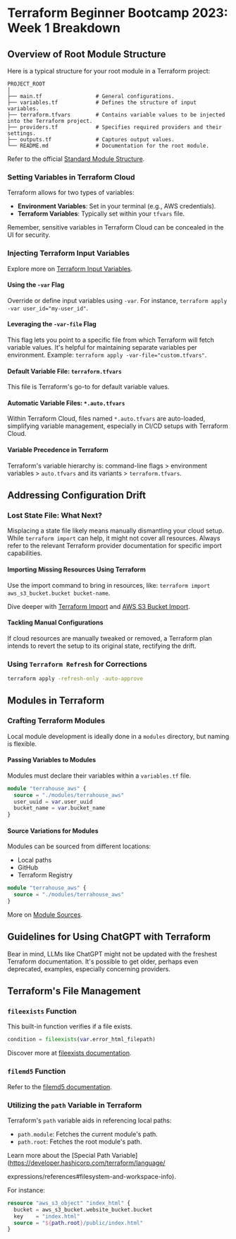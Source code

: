 # Terraform Beginner Bootcamp 2023: Week 1 Breakdown

## Overview of Root Module Structure

Here is a typical structure for your root module in a Terraform project:

```
PROJECT_ROOT
│
├── main.tf                 # General configurations.
├── variables.tf            # Defines the structure of input variables.
├── terraform.tfvars        # Contains variable values to be injected into the Terraform project.
├── providers.tf            # Specifies required providers and their settings.
├── outputs.tf              # Captures output values.
└── README.md               # Documentation for the root module.
```

Refer to the official [Standard Module Structure](https://developer.hashicorp.com/terraform/language/modules/develop/structure).

### Setting Variables in Terraform Cloud 

Terraform allows for two types of variables:
- **Environment Variables**: Set in your terminal (e.g., AWS credentials).
- **Terraform Variables**: Typically set within your `tfvars` file.

Remember, sensitive variables in Terraform Cloud can be concealed in the UI for security.

### Injecting Terraform Input Variables

Explore more on [Terraform Input Variables](https://developer.hashicorp.com/terraform/language/values/variables).

#### Using the `-var` Flag

Override or define input variables using `-var`. For instance, `terraform apply -var user_id="my-user_id"`.

#### Leveraging the `-var-file` Flag

This flag lets you point to a specific file from which Terraform will fetch variable values. It's helpful for maintaining separate variables per environment. Example: `terraform apply -var-file="custom.tfvars"`.

#### Default Variable File: `terraform.tfvars`

This file is Terraform's go-to for default variable values.

#### Automatic Variable Files: `*.auto.tfvars`

Within Terraform Cloud, files named `*.auto.tfvars` are auto-loaded, simplifying variable management, especially in CI/CD setups with Terraform Cloud.

#### Variable Precedence in Terraform

Terraform's variable hierarchy is: command-line flags > environment variables > `auto.tfvars` and its variants > `terraform.tfvars`.

## Addressing Configuration Drift

### Lost State File: What Next?

Misplacing a state file likely means manually dismantling your cloud setup. While `terraform import` can help, it might not cover all resources. Always refer to the relevant Terraform provider documentation for specific import capabilities.

#### Importing Missing Resources Using Terraform 

Use the import command to bring in resources, like: 
`terraform import aws_s3_bucket.bucket bucket-name`.

Dive deeper with [Terraform Import](https://developer.hashicorp.com/terraform/cli/import) and [AWS S3 Bucket Import](https://registry.terraform.io/providers/hashicorp/aws/latest/docs/resources/s3_bucket#import).

#### Tackling Manual Configurations

If cloud resources are manually tweaked or removed, a Terraform plan intends to revert the setup to its original state, rectifying the drift.

### Using `Terraform Refresh` for Corrections

```sh
terraform apply -refresh-only -auto-approve
```

## Modules in Terraform

### Crafting Terraform Modules

Local module development is ideally done in a `modules` directory, but naming is flexible.

#### Passing Variables to Modules

Modules must declare their variables within a `variables.tf` file.

```tf
module "terrahouse_aws" {
  source = "./modules/terrahouse_aws"
  user_uuid = var.user_uuid
  bucket_name = var.bucket_name
}
```

#### Source Variations for Modules

Modules can be sourced from different locations:
- Local paths
- GitHub
- Terraform Registry

```tf
module "terrahouse_aws" {
  source = "./modules/terrahouse_aws"
}
```

More on [Module Sources](https://developer.hashicorp.com/terraform/language/modules/sources).

## Guidelines for Using ChatGPT with Terraform

Bear in mind, LLMs like ChatGPT might not be updated with the freshest Terraform documentation. It's possible to get older, perhaps even deprecated, examples, especially concerning providers.

## Terraform's File Management

### `fileexists` Function

This built-in function verifies if a file exists.

```tf
condition = fileexists(var.error_html_filepath)
```

Discover more at [fileexists documentation](https://developer.hashicorp.com/terraform/language/functions/fileexists).

### `filemd5` Function

Refer to the [filemd5 documentation](https://developer.hashicorp.com/terraform/language/functions/filemd5).

### Utilizing the `path` Variable in Terraform

Terraform's `path` variable aids in referencing local paths:
- `path.module`: Fetches the current module's path.
- `path.root`: Fetches the root module's path.
  
Learn more about the [Special Path Variable](https://developer.hashicorp.com/terraform/language/

expressions/references#filesystem-and-workspace-info).

For instance:

```tf
resource "aws_s3_object" "index_html" {
  bucket = aws_s3_bucket.website_bucket.bucket
  key    = "index.html"
  source = "${path.root}/public/index.html"
}
```